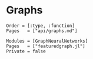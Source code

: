 # Graphs

```@index
Order = [:type, :function]
Pages   = ["api/graphs.md"]
```

```@autodocs
Modules = [GraphNeuralNetworks]
Pages   = ["featuredgraph.jl"]
Private = false
```
